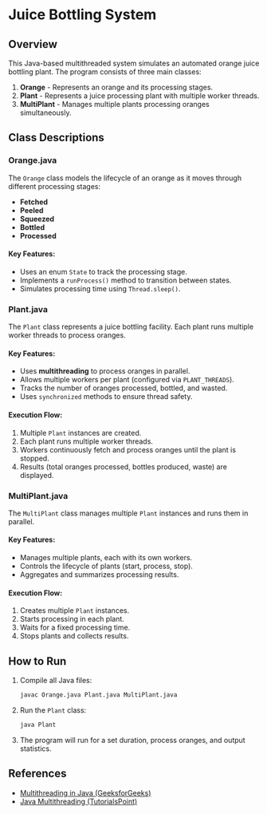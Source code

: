 # Juice Bottling System

## Overview
This Java-based multithreaded system simulates an automated orange juice bottling plant. The program consists of three main classes:

1. **Orange** - Represents an orange and its processing stages.
2. **Plant** - Represents a juice processing plant with multiple worker threads.
3. **MultiPlant** - Manages multiple plants processing oranges simultaneously.

## Class Descriptions

### Orange.java
The `Orange` class models the lifecycle of an orange as it moves through different processing stages:
- **Fetched** 
- **Peeled** 
- **Squeezed** 
- **Bottled**
- **Processed** 

#### Key Features:
- Uses an enum `State` to track the processing stage.
- Implements a `runProcess()` method to transition between states.
- Simulates processing time using `Thread.sleep()`.

### Plant.java
The `Plant` class represents a juice bottling facility. Each plant runs multiple worker threads to process oranges.

#### Key Features:
- Uses **multithreading** to process oranges in parallel.
- Allows multiple workers per plant (configured via `PLANT_THREADS`).
- Tracks the number of oranges processed, bottled, and wasted.
- Uses `synchronized` methods to ensure thread safety.

#### Execution Flow:
1. Multiple `Plant` instances are created.
2. Each plant runs multiple worker threads.
3. Workers continuously fetch and process oranges until the plant is stopped.
4. Results (total oranges processed, bottles produced, waste) are displayed.

### MultiPlant.java
The `MultiPlant` class manages multiple `Plant` instances and runs them in parallel.

#### Key Features:
- Manages multiple plants, each with its own workers.
- Controls the lifecycle of plants (start, process, stop).
- Aggregates and summarizes processing results.

#### Execution Flow:
1. Creates multiple `Plant` instances.
2. Starts processing in each plant.
3. Waits for a fixed processing time.
4. Stops plants and collects results.

## How to Run
1. Compile all Java files:
   ```sh
   javac Orange.java Plant.java MultiPlant.java
   ```
2. Run the `Plant` class:
   ```sh
   java Plant
   ```
3. The program will run for a set duration, process oranges, and output statistics.

## References
- [Multithreading in Java (GeeksforGeeks)](https://www.geeksforgeeks.org/multithreading-in-java/)
- [Java Multithreading (TutorialsPoint)](https://www.tutorialspoint.com/java/java_multithreading.htm)

